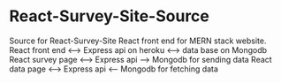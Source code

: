 # React-Survey-Site-Source
Source for React-Survey-Site
React front end for MERN stack website.
React front end <--> Express api on heroku <--> data base on Mongodb
React survey page <--> Express api --> Mongodb for sending data
React data page <--> Express api <-- Mongodb for fetching data

